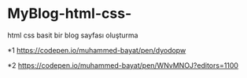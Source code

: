 # MyBlog-html-css-
html css basit bir blog sayfası oluşturma

*1
https://codepen.io/muhammed-bayat/pen/dyodopw

*2
https://codepen.io/muhammed-bayat/pen/WNvMNOJ?editors=1100

